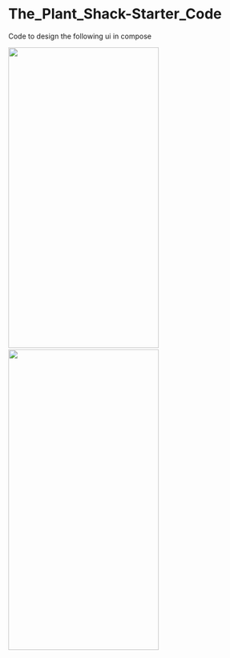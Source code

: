 # The_Plant_Shack-Starter_Code

Code to design the following ui in compose

<div>
  <img src="https://user-images.githubusercontent.com/55323591/209670832-efb59388-6c2e-4cd9-84da-2f8c41101c77.png" width="300" height="600">
  &nbsp
  &nbsp
  &nbsp
  &nbsp
  &nbsp
  &nbsp
  <img src="https://user-images.githubusercontent.com/55323591/209670811-d4f069a0-33b1-4c84-a180-cb98321ee1df.png" width="300" height="600">
</div>

